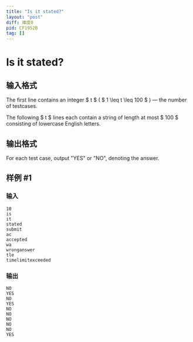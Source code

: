 ```yaml
---
title: "Is it stated?"
layout: "post"
diff: 难度0
pid: CF1952B
tag: []
---
```


# Is it stated?

## 输入格式

The first line contains an integer $ t $ ( $ 1 \leq t \leq 100 $ ) — the number of testcases.

The following $ t $ lines each contain a string of length at most $ 100 $ consisting of lowercase English letters.

## 输出格式

For each test case, output "YES" or "NO", denoting the answer.

## 样例 #1

### 输入

```
10
is
it
stated
submit
ac
accepted
wa
wronganswer
tle
timelimitexceeded
```

### 输出

```
NO
YES
NO
YES
NO
NO
NO
NO
NO
YES
```

